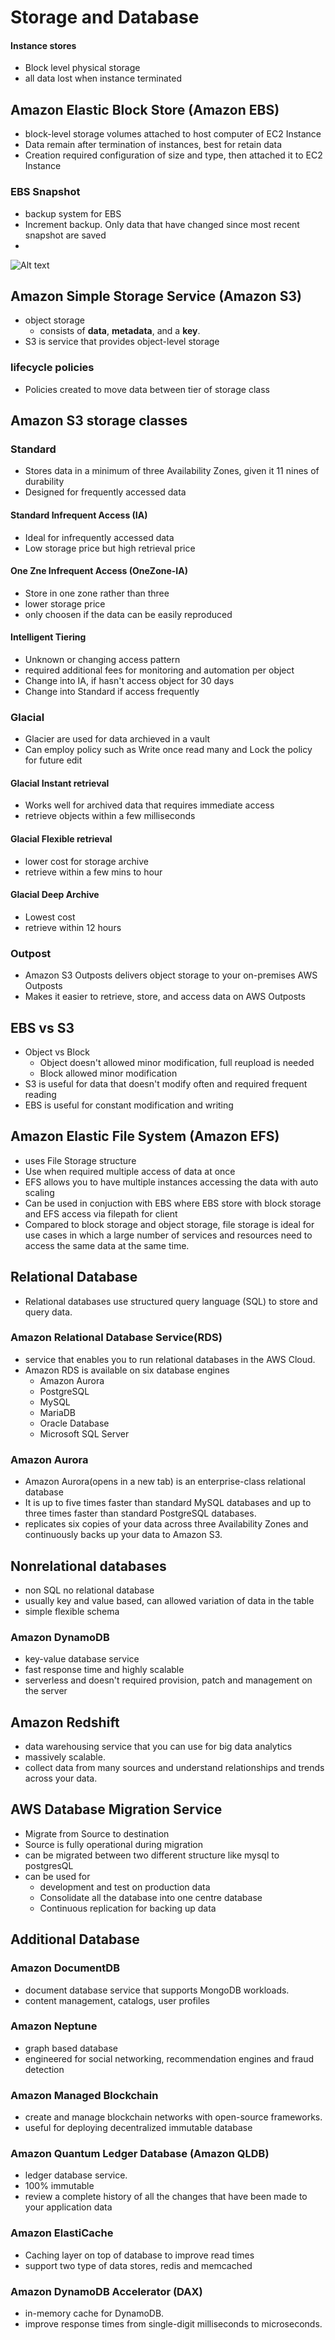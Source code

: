 # Storage and Database
#### Instance stores
- Block level physical storage
- all data lost when instance terminated
## Amazon Elastic Block Store (Amazon EBS)
- block-level storage volumes attached to host computer of EC2 Instance
- Data remain after termination of instances, best for retain data
- Creation required configuration of size and type, then attached it to EC2 Instance
### EBS Snapshot
- backup system for EBS
- Increment backup. Only data that have changed since most recent snapshot are saved
- 
![Alt text](image.png)

## Amazon Simple Storage Service (Amazon S3)
- object storage
  - consists of **data**, **metadata**, and a **key**.
- S3 is service that provides object-level storage
### lifecycle policies
- Policies created to move data between tier of storage class

## Amazon S3 storage classes
### Standard
- Stores data in a minimum of three Availability Zones, given it 11 nines of durability
- Designed for frequently accessed data

#### Standard Infrequent Access (IA)
- Ideal for infrequently accessed data
- Low storage price but high retrieval price

#### One Zne Infrequent Access (OneZone-IA)
- Store in one zone rather than three
- lower storage price
- only choosen if the data can be easily reproduced

#### Intelligent Tiering
- Unknown or changing access pattern
- required additional fees for monitoring and automation per object
- Change into IA, if hasn't access object for 30 days
- Change into Standard if access frequently

### Glacial
- Glacier are used for data archieved in a vault
- Can employ policy such as Write once read many and Lock the policy for future edit
#### Glacial Instant retrieval
- Works well for archived data that requires immediate access
- retrieve objects within a few milliseconds

#### Glacial Flexible retrieval
- lower cost for storage archive
- retrieve within a few mins to hour

#### Glacial Deep Archive
- Lowest cost
- retrieve within 12 hours

### Outpost
- Amazon S3 Outposts delivers object storage to your on-premises AWS Outposts
- Makes it easier to retrieve, store, and access data on AWS Outposts

## EBS vs S3
- Object vs Block
  - Object doesn't allowed minor modification, full reupload is needed
  - Block allowed minor modification
- S3 is useful for data that doesn't modify often and required frequent reading
- EBS is useful for constant modification and writing

## Amazon Elastic File System (Amazon EFS)
- uses File Storage structure
- Use when required multiple access of data at once
- EFS allows you to have multiple instances accessing the data with auto scaling
- Can be used in conjuction with EBS where EBS store with block storage and EFS access via filepath for client
- Compared to block storage and object storage, file storage is ideal for use cases in which a large number of services and resources need to access the same data at the same time.

## Relational Database
- Relational databases use structured query language (SQL) to store and query data.
### Amazon Relational Database Service(RDS)
- service that enables you to run relational databases in the AWS Cloud.
- Amazon RDS is available on six database engines
  - Amazon Aurora
  - PostgreSQL
  - MySQL
  - MariaDB
  - Oracle Database
  - Microsoft SQL Server

### Amazon Aurora
- Amazon Aurora(opens in a new tab) is an enterprise-class relational database
- It is up to five times faster than standard MySQL databases and up to three times faster than standard PostgreSQL databases.
- replicates six copies of your data across three Availability Zones and continuously backs up your data to Amazon S3.

## Nonrelational databases
- non SQL no relational database
- usually key and value based, can allowed variation of data in the table
- simple flexible schema

### Amazon DynamoDB
- key-value database service
- fast response time and highly scalable
- serverless and doesn't required provision, patch and management on the server

## Amazon Redshift
- data warehousing service that you can use for big data analytics
- massively scalable.
- collect data from many sources and understand relationships and trends across your data.

## AWS Database Migration Service
- Migrate from Source to destination
- Source is fully operational during migration
- can be migrated between two different structure like mysql to postgresQL
- can be used for 
	- development and test on production data
	- Consolidate all the database into one centre database
	- Continuous replication for backing up data

## Additional Database
### Amazon DocumentDB
- document database service that supports MongoDB workloads.
- content management, catalogs, user profiles

### Amazon Neptune
- graph based database
- engineered for social networking, recommendation engines and fraud detection 

### Amazon Managed Blockchain
-  create and manage blockchain networks with open-source frameworks. 
- useful for deploying decentralized immutable database

### Amazon Quantum Ledger Database (Amazon QLDB)
- ledger database service. 
- 100% immutable
- review a complete history of all the changes that have been made to your application data

### Amazon ElastiCache
- Caching layer on top of database to improve read times
- support two type of data stores, redis and memcached

### Amazon DynamoDB Accelerator (DAX)
- in-memory cache for DynamoDB. 
- improve response times from single-digit milliseconds to microseconds.
 